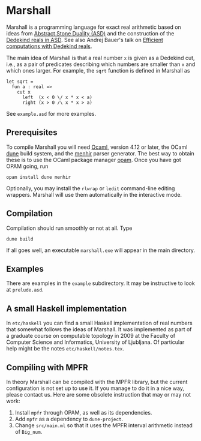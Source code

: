 # Marshall

Marshall is a programming language for exact real arithmetic based on ideas from
[Abstract Stone Duality (ASD)](http://www.paultaylor.eu/ASD/) and the
construction of the [Dedekind reals in
ASD](http://www.paultaylor.eu/ASD/analysis#dedras). See also Andrej Bauer's talk
on [Efficient computations with Dedekind
reals](http://math.andrej.com/2008/08/24/efficient-computation-with-dedekind-reals/). 

The main idea of Marshall is that a real number `x` is given as a Dedekind cut,
i.e., as a pair of predicates describing which numbers are smaller than `x` and
which ones larger. For example, the `sqrt` function is defined in Marshall as

    let sqrt =
      fun a : real =>
        cut x
          left  (x < 0 \/ x * x < a)
          right (x > 0 /\ x * x > a)

See `example.asd` for more examples.

## Prerequisites

To compile Marshall you will need [Ocaml](http://www.ocaml.org/), version 4.12 or later,
the OCaml [dune](https://dune.build) build system, and the
[menhir](http://gallium.inria.fr/~fpottier/menhir/) parser generator. The best way to
obtain these is to use the OCaml package manager [opam](http://opam.ocamlpro.com). Once
you have got OPAM going, run

    opam install dune menhir

Optionally, you may install the `rlwrap` or `ledit` command-line editing wrappers.
Marshall will use
them automatically in the interactive mode.

## Compilation

Compilation should run smoothly or not at all. Type

    dune build

If all goes well, an executable `marshall.exe` will appear in the main directory.

## Examples

There are examples in the `example` subdirectory. It may be instructive to look at
`prelude.asd`.

## A small Haskell implementation

In `etc/haskell` you can find a small Haskell implementation of real numbers that
somewhat follows the ideas of Marshall. It was implemented as part of a graduate course on
computable topology in 2009 at the Faculty of Computer Science and Informatics, University
of Ljubljana. Of particular help might be the notes `etc/haskell/notes.tex`.

## Compiling with MPFR

In theory Marshall can be compiled with the MPFR library, but the current configuration
is not set up to use it. If you manage to do it in a nice way, please contact us.
Here are some obsolete instruction that may or may not work:

1. Install `mpfr` through OPAM, as well as its dependencies.
2. Add `mpfr` as a dependency to `dune-project`.
3. Change `src/main.ml` so that it uses the MPFR interval arithmetic instead of `Big_num`.
